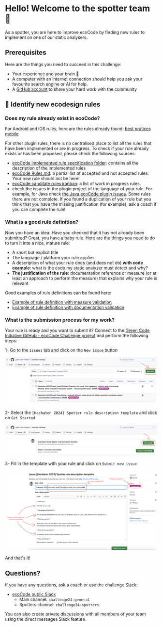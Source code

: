 # Hello! Welcome to the spotter team 👋

As a spotter, you are here to improve ecoCode by finding new rules to implement on one of our static analysers.

## Prerequisites

Here are the things you need to succeed in this challenge:

- Your experience and your brain 😤
- A computer with an internet connection should help you ask your favourite search engine or AI for help.
- A [GitHub account](https://github.com/signup) to share your hard work with the community

## 📜 Identify new ecodesign rules

### Does my rule already exist in ecoCode?

For Android and iOS rules, here are the rules already found: [best pratices mobile](https://github.com/cnumr/best-practices-mobile)

For other plugin rules, there is no centralised place to list all the rules that have been implemented or are in progress. To check if your
rule already exists or has been proposed, please check the following sources:

- [ecoCode implemented rule specification folder](https://github.com/green-code-initiative/ecoCode/tree/main/ecocode-rules-specifications/src/main/rules): contains all the description of the implemented rules
- [ecoCode Rules.md](https://github.com/green-code-initiative/ecoCode/blob/main/RULES.md): a partial list of accepted and not accepted
   rules. Your new rule should not be here!
- [ecoCode canditate rules kanban](https://github.com/orgs/green-code-initiative/projects/1/views/1): a list of work in progress rules.
- check the issues in the plugin project of the language of your rule. For example, for Java check [the Java ecoCode plugin issues](https://github.com/green-code-initiative/ecoCode-java/issues). Some rules there are not complete. If you found a duplication of your rule but you think that you have the missing justification (for example), ask a coach if you can complete the rule!

### What is a good rule definition?

Now you have an idea. Have you checked that it has not already been submitted? Great, you have a baby rule. Here are the things you need to do to turn it into a nice, mature rule:

- A short but explicit title
- The language / platform your rule applies
- A description of what your rule does (and does not do) **with code example**: what is the code my static analyzer must detect and why?
- **The justification of the rule**: documentation reference or measure (or at least an approach to perform the measure) that explains
  why your rule is relevant

Good examples of rule definitions can be found here:

- [Example of rule definition with measure validation](https://github.com/green-code-initiative/ecoCode-challenge/issues/92)
- [Example of rule definition with documentation validation](https://github.com/green-code-initiative/ecoCode-challenge/issues/91)

### What is the submission process for my work?

Your rule is ready and you want to submit it? Connect to the [Green Code Initiative GitHub - ecoCode Challenge project](https://github.com/green-code-initiative/ecoCode-challenge) and perform the following steps:

1- Go to the `Issues` tab and click on the `New Issue` button

![Screen New Issue](/assets/images/spotter_enter_issue1.png)

2- Select the `[Hachaton 2024] Spotter rule description template` and click on `Get Started`

![Screen Get Started](/assets/images/spotter_enter_issue2.png)

3- Fill in the template with your rule and click on `Submit new issue`

![Screen Fill template](/assets/images/spotter_enter_issue3.png)

And that's it!

## Questions?

If you have any questions, ask a coach or use the challenge Slack:

- [ecoCode public Slack]([https://ecocode-workspace.slack.com/](https://join.slack.com/t/ecocode-workspace/shared_invite/zt-1soofawn4-Jos03e03VEQPWrw6yhgz7g))
  - Main channel: `challenge24-general`
  - Spotters channel: `challenge24-spotters`

You can also create private discussions with all members of your team using the direct messages Slack feature.
